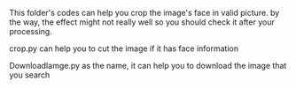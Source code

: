 This folder's codes can help you crop the image's face in valid picture.
by the way, the effect might not really well 
so you should check it after your processing.

crop.py can help you to cut the image if it has face information

DownloadIamge.py as the name, it can help you to download the image that you search
